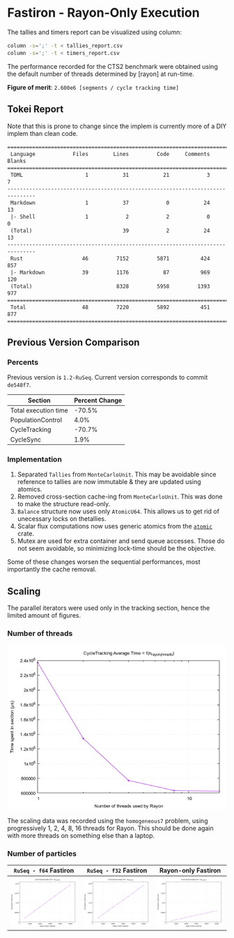 # Fastiron - Rayon-Only Execution

The tallies and timers report can be visualized using column: 

```bash
column -s=';' -t < tallies_report.csv
column -s=';' -t < timers_report.csv
```

The performance recorded for the CTS2 benchmark were obtained using the default 
number of threads determined by [rayon] at run-time.

**Figure of merit**: `2.600e6 [segments / cycle tracking time]`


## Tokei Report

Note that this is prone to change since the implem is currently more of a 
DIY implem than clean code.

```
===============================================================================
 Language            Files        Lines         Code     Comments       Blanks
===============================================================================
 TOML                    1           31           21            3            7
-------------------------------------------------------------------------------
 Markdown                1           37            0           24           13
 |- Shell                1            2            2            0            0
 (Total)                             39            2           24           13
-------------------------------------------------------------------------------
 Rust                   46         7152         5871          424          857
 |- Markdown            39         1176           87          969          120
 (Total)                           8328         5958         1393          977
===============================================================================
 Total                  48         7220         5892          451          877
===============================================================================
```


## Previous Version Comparison

### Percents

Previous version is `1.2-RuSeq`. Current version corresponds to commit `de548f7`.

| Section              | Percent Change |
|----------------------|----------------|
| Total execution time |         -70.5% |
| PopulationControl    |           4.0% |
| CycleTracking        |         -70.7% |
| CycleSync            |           1.9% |

### Implementation

1. Separated `Tallies` from `MonteCarloUnit`. This may be avoidable since reference to tallies 
  are now immutable & they are updated using atomics.
2. Removed cross-section cache-ing from `MonteCarloUnit`. This was done to make the structure 
  read-only.
3. `Balance` structure now uses only `AtomicU64`. This allows us to get rid of unecessary locks
  on thetallies.
4. Scalar flux computations now uses generic atomics from the [`atomic`][1] crate.
5. Mutex are used for extra container and send queue accesses. Those do not seem avoidable, so 
  minimizing lock-time should be the objective.


Some of these changes worsen the sequential performances, most importantly the cache removal.

## Scaling

The parallel iterators were used only in the tracking section, hence the limited
amount of figures.

### Number of threads 

![rayon_scaling_tracking](rayon_scaling_tracking.png)

The scaling data was recorded using the `homogeneous7` problem, using progressively
1, 2, 4, 8, 16 threads for Rayon. This should be done again with more threads on 
something else than a laptop.


### Number of particles


 `RuSeq - f64` Fastiron | `RuSeq - f32` Fastiron | Rayon-only Fastiron
------------------------|------------------------|---------------------
![f64_tracking](../../SequentialAnalysis/figures/FI_64/scaling_tracking.png) | ![f32_tracking](../../SequentialAnalysis/figures/FI_32/scaling_tracking.png) | ![rayon_tracking](particles_scaling_tracking.png)




[1]: https://docs.rs/atomic/latest/atomic/
[2]: https://docs.rs/rayon/latest/rayon/